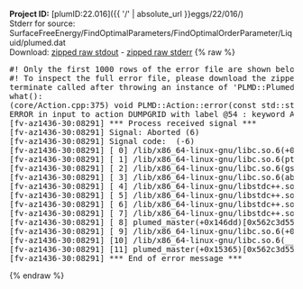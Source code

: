**Project ID:** [plumID:22.016]({{ '/' | absolute_url }}eggs/22/016/)  
Stderr for source:  SurfaceFreeEnergy/FindOptimalParameters/FindOptimalOrderParameter/Liquid/plumed.dat   
Download: [zipped raw stdout](plumed.dat.plumed_master.stdout.txt.zip) - [zipped raw stderr](plumed.dat.plumed_master.stderr.txt.zip) 
{% raw %}
<pre>
#! Only the first 1000 rows of the error file are shown below
#! To inspect the full error file, please download the zipped raw stderr file above
terminate called after throwing an instance of 'PLMD::Plumed::ExceptionError'
what():
(core/Action.cpp:375) void PLMD::Action::error(const std::string&) const
ERROR in input to action DUMPGRID with label @54 : keyword ARG is compulsory for this action
[fv-az1436-30:08291] *** Process received signal ***
[fv-az1436-30:08291] Signal: Aborted (6)
[fv-az1436-30:08291] Signal code:  (-6)
[fv-az1436-30:08291] [ 0] /lib/x86_64-linux-gnu/libc.so.6(+0x45330)[0x7fb866645330]
[fv-az1436-30:08291] [ 1] /lib/x86_64-linux-gnu/libc.so.6(pthread_kill+0x11c)[0x7fb86669eb2c]
[fv-az1436-30:08291] [ 2] /lib/x86_64-linux-gnu/libc.so.6(gsignal+0x1e)[0x7fb86664527e]
[fv-az1436-30:08291] [ 3] /lib/x86_64-linux-gnu/libc.so.6(abort+0xdf)[0x7fb8666288ff]
[fv-az1436-30:08291] [ 4] /lib/x86_64-linux-gnu/libstdc++.so.6(+0xa5ff5)[0x7fb866aa5ff5]
[fv-az1436-30:08291] [ 5] /lib/x86_64-linux-gnu/libstdc++.so.6(+0xbb0da)[0x7fb866abb0da]
[fv-az1436-30:08291] [ 6] /lib/x86_64-linux-gnu/libstdc++.so.6(_ZSt10unexpectedv+0x0)[0x7fb866aa5a55]
[fv-az1436-30:08291] [ 7] /lib/x86_64-linux-gnu/libstdc++.so.6(+0xa5a6f)[0x7fb866aa5a6f]
[fv-az1436-30:08291] [ 8] plumed_master(+0x146dd)[0x562c3d5546dd]
[fv-az1436-30:08291] [ 9] /lib/x86_64-linux-gnu/libc.so.6(+0x2a1ca)[0x7fb86662a1ca]
[fv-az1436-30:08291] [10] /lib/x86_64-linux-gnu/libc.so.6(__libc_start_main+0x8b)[0x7fb86662a28b]
[fv-az1436-30:08291] [11] plumed_master(+0x15365)[0x562c3d555365]
[fv-az1436-30:08291] *** End of error message ***
</pre>
{% endraw %}

